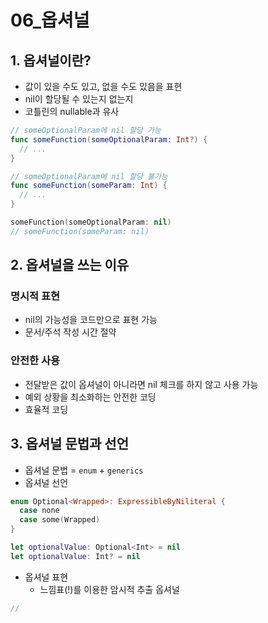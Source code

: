 # 06_옵셔널

## 1. 옵셔널이란?

- 값이 있을 수도 있고, 없을 수도 있음을 표현
- nil이 할당될 수 있는지 없는지
- 코틀린의 nullable과 유사

``` swift
// someOptionalParam에 nil 할당 가능
func someFunction(someOptionalParam: Int?) {
  // ...
}

// someOptionalParam에 nil 할당 불가능
func someFunction(someParam: Int) {
  // ...
}

someFunction(someOptionalParam: nil)
// someFunction(someParam: nil)
```



## 2. 옵셔널을 쓰는 이유

### 명시적 표현

- nil의 가능성을 코드만으로 표현 가능
- 문서/주석 작성 시간 절약

### 안전한 사용

- 전달받은 값이 옵셔널이 아니라면 nil 체크를 하지 않고 사용 가능
- 예외 상황을 최소화하는 안전한 코딩
- 효율적 코딩



## 3. 옵셔널 문법과 선언

- 옵셔널 문법 = `enum` + `generics` 
- 옵셔널 선언

``` swift
enum Optional<Wrapped>: ExpressibleByNiliteral {
  case none
  case some(Wrapped)
}

let optionalValue: Optional<Int> = nil
let optionalValue: Int? = nil
```

- 옵셔널 표현
  - 느낌표(!)를 이용한 암시적 추출 옵셔널

``` swift 
// 
```



